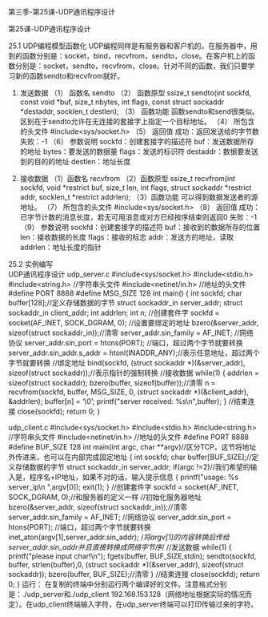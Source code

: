 第三季-第25课-UDP通讯程序设计 

第25课-UDP通讯程序设计
 
25.1 UDP编程模型函数化
UDP编程同样是有服务器和客户机的。在服务器中，用到的函数分别是：socket，bind，recvfrom，sendto，close。在客户机上的函数分别是：socket，sendto，recvfrom，close。针对不同的函数，我们只要学习新的函数sendto和recvfrom就好。
 
1. 发送数据
（1） 函数名
sendto
（2） 函数原型
ssize_t sendto(int sockfd, const void *buf, size_t nbytes, int flags, const struct sockaddr *destaddr, socklen_t destlen);
（3） 函数功能
函数sendto和send很类似。区别在于sendto允许在无连接的套接字上指定一个目标地址。
（4） 所包含的头文件
#include<sys/socket.h>
（5） 返回值
成功：返回发送给的字节数
失败：-1
（6） 参数说明
sockfd：创建套接字的描述符
buf：发送数据所存的地址
bytes：要发送的数据量
flags：发送的标识符
destaddr：数据要发送到的目的的地址
destlen：地址长度
 
2. 接收数据
（1）函数名
recvfrom
（2）函数原型
ssize_t recvfrom(int sockfd, void *restrict buf, size_t len, int flags, struct sockaddr *restrict addr, socklen_t *restrict addrlen);
（3）函数功能
可以得到数据发送者的源地址。
（7） 所包含的头文件
#include<sys/socket.h>
（8） 返回值
成功：已字节计数的消息长度，若无可用消息或对方已经按序结束则返回0
失败：-1
（9） 参数说明
sockfd：创建套接字的描述符
buf：接收到的数据所存的位置
len：接收数据的长度
flags：接收的标志
addr：发送方的地址，读取
addrlen：地址长度的指针
 
25.2 实例编写       
UDP通讯程序设计
udp_server.c
#include<sys/socket.h>
#include<stdio.h>
#include<string.h>  //字符串头文件
#include<netinet/in.h>  //地址的头文件
#define PORT 8888
#define MSG_SIZE 128
int main()
{
         int sockfd;
         char buffer[128];//定义存储数据的字节
         struct sockaddr_in server_addr;
         struct sockaddr_in client_addr;
         int addrlen;
         int n;
         //创建套件字
         sockfd = socket(AF_INET, SOCK_DGRAM, 0);
         //设置要绑定的地址
         bzero(&server_addr, sizeof(struct sockaddr_in));//清零
         server_addr.sin_family = AF_INET;  //网络协议
         server_addr.sin_port = htons(PORT);  //端口，超过两个字节就要转换
         server_addr.sin_addr.s_addr = htonl(INADDR_ANY);//表示任意地址，超过两个字节就要转换
         //绑定地址
         bind(sockfd, (struct sockaddr *)(&server_addr), sizeof(struct sockaddr));//表示指针的强制转换
         //接收数据
         while(1)
         {
                  addrlen = sizeof(struct sockaddr);
                  bzero(buffer, sizeof(buffer));//清零
                  n = recvfrom(sockfd, buffer, MSG_SIZE, 0, (struct sockaddr *)(&client_addr), &addrlen);
                  buffer[n] = ‘\0’;
                  printf("server received: %s\n",buffer);
         }
         //结束连接
         close(sockfd);
         return 0;
}
 
udp_client.c
#include<sys/socket.h>
#include<stdio.h>
#include<string.h>  //字符串头文件
#include<netinet/in.h>  //地址的头文件
#define PORT 8888
#define BUF_SIZE 128
int main(int argc, char **argv)//区分TCP，这节将地址外传进来，也可以在内部完成固定地址
{
         int sockfd;
         char buffer[BUF_SIZE];//定义存储数据的字节
         struct sockaddr_in server_addr;
         if(argc !=2)//我们希望的输入是，程序名+IP地址，如果不对的话，输入提示信息
         {
                  printf("usage: %s server_ip\n ",argv[0]);
                  exit(1);
         }
         //创建套件字
         sockfd = socket(AF_INET, SOCK_DGRAM, 0);//和服务器的定义一样
         //初始化服务器地址
         bzero(&server_addr, sizeof(struct sockaddr_in));//清零
         server_addr.sin_family = AF_INET;  //网络协议
         server_addr.sin_port = htons(PORT);  //端口，超过两个字节就要转换
inet_aton(argv[1],server_addr.sin_addr);                /*将argv[1]的内容转换后传给server_addr.sin_addr并且直接转换成网络字节序*/
         //发送数据
         while(1)
         {
                  printf("please input char!\n");
                  fgets(buffer, BUF_SIZE,stdin);
                  sendto(sockfd, buffer, strlen(buffer),0, (struct sockaddr *)(&server_addr), sizeof(struct sockaddr));
                  bzero(buffer, BUF_SIZE);//清零
         }
         //结束连接
         close(sockfd);
         return 0;
}
运行：
在复制的终端中分别运行两个编译好的文件。注意格式分别是：./udp_server和./udp_client 192.168.153.128（网络地址根据实际的情况而定）。在udp_client终端输入字符，在udp_server终端可以打印传输过来的字符。